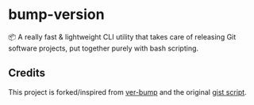 # bump-version
📦 A really fast &amp; lightweight CLI utility that takes care of releasing Git software projects, put together purely with bash scripting.

## Credits

This project is forked/inspired from [ver-bump](https://github.com/jv-k/ver-bump) and the original [gist script](https://gist.github.com/jv-k/703e79306554c26a65a7cfdb9ca119c6).
